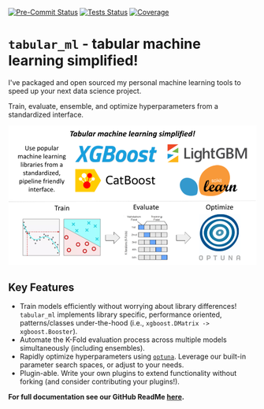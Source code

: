 [![Pre-Commit Status](https://github.com/xaviernogueira/Tabular_ML/actions/workflows/pre-commit.yml/badge.svg)](https://github.com/xaviernogueira/Tabular_ML/actions/workflows/pre-commit.yml)
[![Tests Status](https://github.com/xaviernogueira/Tabular_ML/actions/workflows/tests.yml/badge.svg)](https://github.com/xaviernogueira/Tabular_ML/actions/workflows/tests.yml)
[![Coverage](https://codecov.io/gh/xaviernogueira/Tabular_ML/graph/badge.svg)](https://codecov.io/gh/xaviernogueira/Tabular_ML)

# `tabular_ml` - tabular machine learning simplified!
I've packaged and open sourced my personal machine learning tools to speed up your next data science project.

Train, evaluate, ensemble, and optimize hyperparameters from a standardized interface.

![repo_schematic](images/readme_image.png)

## Key Features
* Train models efficiently without worrying about library differences! `tabular_ml` implements library specific, performance oriented, patterns/classes under-the-hood (i.e., `xgboost.DMatrix -> xgboost.Booster`).
* Automate the K-Fold evaluation process across multiple models simultaneously (including ensembles).
* Rapidly optimize hyperparameters using [`optuna`](https://optuna.org/). Leverage our built-in parameter search spaces, or adjust to your needs.
* Plugin-able. Write your own plugins to extend functionality without forking (and consider contributing your plugins!).

**For full documentation see our GitHub ReadMe [here](https://github.com/xaviernogueira/Tabular_ML).**
